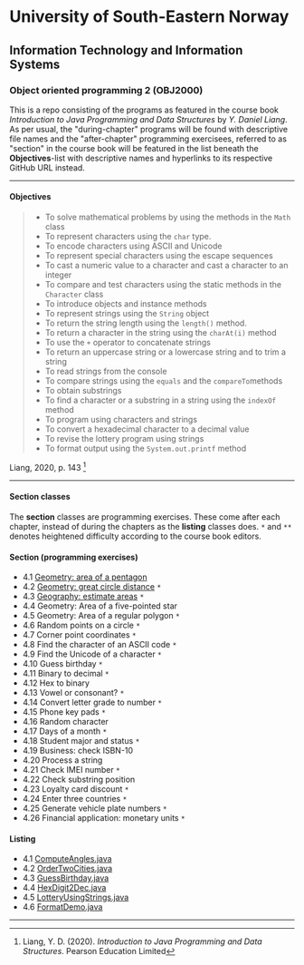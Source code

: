 # University of South-Eastern Norway

## Information Technology and Information Systems

### Object oriented programming 2 (OBJ2000)

This is a repo consisting of the programs as featured in the course book _Introduction to Java Programming and Data Structures_ by _Y. Daniel Liang_. As per usual, the "during-chapter" programs will be found with descriptive file names and the "after-chapter" programming exercisees, referred to as "section" in the course book will be featured in the list beneath the __Objectives__-list with descriptive names and hyperlinks to its respective GitHub URL instead.

---

#### Objectives
>- To solve mathematical problems by using the methods in the `Math` class
>- To represent characters using the `char` type.
>- To encode characters using ASCII and Unicode
>- To represent special characters using the escape sequences
>- To cast a numeric value to a character and cast a character to an integer
>- To compare and test characters using the static methods in the `Character` class
>- To introduce objects and instance methods
>- To represent strings using the `String` object
>- To return the string length using the `length()` method.
>- To return a character in the string using the `charAt(i)` method
>- To use the `+` operator to concatenate strings
>- To return an uppercase string or a lowercase string and to trim a string
>- To read strings from the console
>- To compare strings using the `equals` and the `compareTo`methods
>- To obtain substrings
>- To find a character or a substring in a string using the `indexOf` method
>- To program using characters and strings
>- To convert a hexadecimal character to a decimal value
>- To revise the lottery program using strings
>- To format output using the `System.out.printf` method


Liang, 2020, p. 143 [^1]




---

#### Section classes

The __section__ classes are programming exercises. These come after each chapter, instead of during the chapters as the __listing__ classes does. `*` and `**` denotes heightened difficulty according to the course book editors.

#### Section (programming exercises)

- 4.1 [Geometry: area of a pentagon](https://github.com/Scandiking/Liang-Chapter-4/blob/master/Section_4_1.java)
- 4.2 [Geometry: great circle distance](https://github.com/Scandiking/Liang-Chapter-4/blob/master/Section_4_2.java) `*`
- 4.3 [Geography: estimate areas](https://github.com/Scandiking/Liang-Chapter-4/blob/master/Section_4_3.java) `*`
- 4.4 Geometry: Area of a five-pointed star
- 4.5 Geometry: Area of a regular polygon `*`
- 4.6 Random points on a circle `*`
- 4.7 Corner point coordinates `*`
- 4.8 Find the character of an ASCII code `*`
- 4.9 Find the Unicode of a character `*`
- 4.10 Guess birthday `*`
- 4.11 Binary to decimal `*`
- 4.12 Hex to binary
- 4.13 Vowel or consonant? `*`
- 4.14 Convert letter grade to number `*`
- 4.15 Phone key pads `*`
- 4.16 Random character
- 4.17 Days of a month `*`
- 4.18 Student major and status `*`
- 4.19 Business: check ISBN-10
- 4.20 Process a string
- 4.21 Check IMEI number `*`
- 4.22 Check substring position
- 4.23 Loyalty card discount `*`
- 4.24 Enter three countries `*`
- 4.25 Generate vehicle plate numbers `*`
- 4.26 Financial application: monetary units `*`

#### Listing

- 4.1 [ComputeAngles.java](https://github.com/Scandiking/Liang-Chapter-4/blob/master/ComputeAngles.java)
- 4.2 [OrderTwoCities.java](https://github.com/Scandiking/Liang-Chapter-4/blob/master/OrderTwoCities.java)
- 4.3 [GuessBirthday.java](https://github.com/Scandiking/Liang-Chapter-4/blob/master/GuessBirthday.java)
- 4.4 [HexDigit2Dec.java](https://github.com/Scandiking/Liang-Chapter-4/blob/master/HexDigit2Dec.java)
- 4.5 [LotteryUsingStrings.java](https://github.com/Scandiking/Liang-Chapter-4/blob/master/LotteryUsingStrings.java)
- 4.6 [FormatDemo.java](https://github.com/Scandiking/Liang-Chapter-4/blob/master/FormatDemo.java)

---

[^1]: Liang, Y. D. (2020). *Introduction to Java Programming and Data Structures*.
Pearson Education Limited